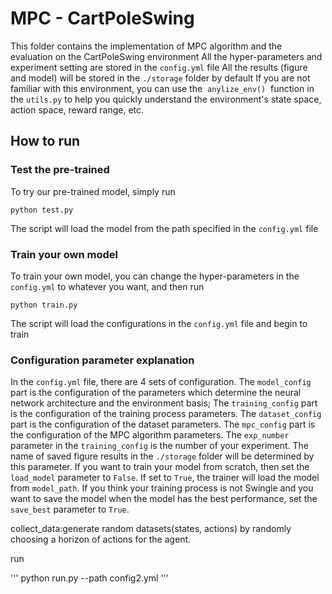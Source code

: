 # MPC - CartPoleSwing
This folder contains the implementation of MPC algorithm and the evaluation on the CartPoleSwing environment
All the hyper-parameters and experiment setting are stored in the ```config.yml``` file
All the results (figure and model) will be stored in the ```./storage``` folder by default
If you are not familiar with this environment, you can use the  `anylize_env()`  function in the `utils.py` to help you quickly understand the environment's state space, action space, reward range, etc.
## How to run
### Test the pre-trained
To try our pre-trained model, simply run
```angularjs
python test.py
```
The script will load the model from the path specified in the ```config.yml``` file
### Train your own model
To train your own model, you can change the hyper-parameters in the ```config.yml``` to whatever you want,
and then run
```angularjs
python train.py
```
The script will load the configurations in the ```config.yml``` file and begin to train
### Configuration parameter explanation
In the ```config.yml``` file, there are 4 sets of configuration.
The `model_config`  part is the configuration of the parameters which determine the neural network architecture and the environment basis;
The `training_config` part is the configuration of the training process parameters.
The `dataset_config` part is the configuration of the dataset parameters.
The `mpc_config` part is the configuration of the MPC algorithm parameters.
The `exp_number` parameter in the `training_config` is the number of your experiment. The name of saved figure results in the `./storage` folder will be determined by this parameter.
If you want to train your model from scratch, then set the `load_model` parameter to `False`. If set to `True`, the trainer will load the model from `model_path`.
If you think your training process is not Swingle and you want to save the model when the model has the best performance, set the `save_best` parameter to `True`.

collect_data:generate random datasets(states, actions) by randomly choosing a horizon of actions for the agent.


run

'''
python run.py --path config2.yml
'''


